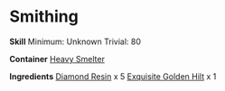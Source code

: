<!-- TITLE: Exquisite Golden Double Bladed Sword -->
<!-- SUBTITLE:  -->
# Smithing
**Skill**
Minimum: Unknown
Trivial: 80

**Container**
[Heavy Smelter](heavy-smelter)

**Ingredients**
[Diamond Resin](diamond-resin) x 5
[Exquisite Golden Hilt](exquisite-golden-hilt) x 1